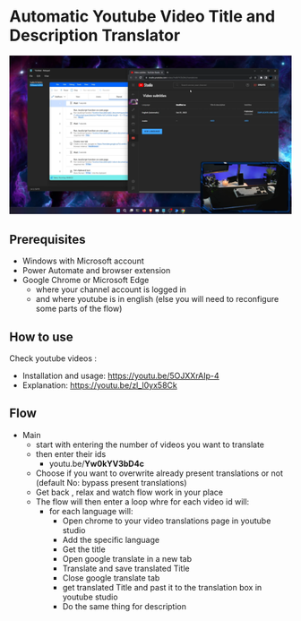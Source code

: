 # Automatic Youtube Video Title and Description Translator

![powershell screenshot](./images/screenshot.png)

## Prerequisites

- Windows with Microsoft account
- Power Automate and browser extension
- Google Chrome or Microsoft Edge 
  - where your channel account is logged in
  - and where youtube is in english (else you will need to reconfigure some parts of the flow)

## How to use

Check youtube videos :
- Installation and usage: https://youtu.be/5OJXXrAIp-4
- Explanation:  https://youtu.be/zl_l0yx58Ck

## Flow

- Main
    - start with entering the number of videos you want to translate
    - then enter their ids 
      - youtu.be/**Yw0kYV3bD4c**
    - Choose if you want to overwrite already present translations or not (default No: bypass present translations) 
    - Get back , relax and watch flow work in your place
    - The flow will then enter a loop whre for each video id will:
      - for each language will:
        - Open chrome to your video translations page in youtube studio
        - Add the specific language
        - Get the title
        - Open google translate in a new tab
        - Translate and save translated Title
        - Close google translate tab
        - get translated Title and past it to the translation box in youtube studio
        - Do the same thing for description